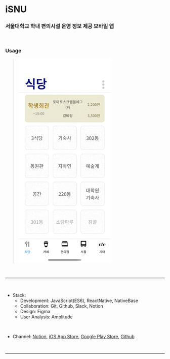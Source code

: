 # iSNU

### 서울대학교 학내 편의시설 운영 정보 제공 모바일 앱

<br/>

### Usage

> ![app image](./docs/static/animation.gif)

<br/>

---

<br/>

- Stack:
  - Development: JavaScript(ES6), ReactNative, NativeBase
  - Collaboration: Git, Github, Slack, Notion
  - Design: Figma
  - User Analysis: Amplitude

<br/>

- Channel: [Notion](https://www.notion.so/iSNU-f3c4210813ff4f8e826a5fd7ce8141fa), [iOS App Store](https://apps.apple.com/app/id1492654572), [Google Play Store](https://play.google.com/store/apps/details?id=com.snuinfo), [Github](https://github.com/workasahobby/iSNU)

<br/>

---

